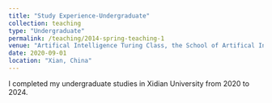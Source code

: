 ```yaml
---
title: "Study Experience-Undergraduate"
collection: teaching
type: "Undergraduate"
permalink: /teaching/2014-spring-teaching-1
venue: "Artifical Intelligence Turing Class, the School of Artifical Intelligence, Xidian University"
date: 2020-09-01
location: "Xian, China"
---
```

<!-- https://github-readme-stats.vercel.app/api?username=cai-jianfeng&show_icons=true -->
I completed my undergraduate studies in Xidian University from 2020 to 2024.